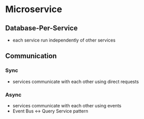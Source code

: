 # Microservice

## Database-Per-Service

- each service run independently of other services

## Communication

### Sync

- services communicate with each other using direct requests

### Async

- services communicate with each other using events
- Event Bus &harr; Query Service pattern
